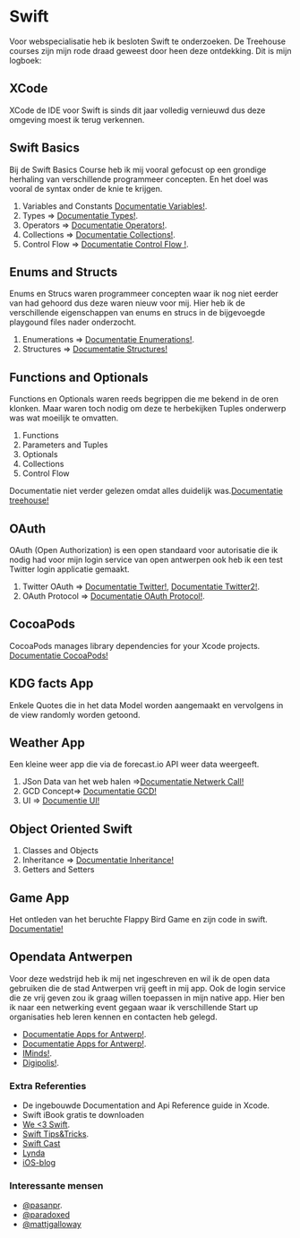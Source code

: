 Swift
=====

Voor webspecialisatie heb ik besloten Swift te onderzoeken.
De Treehouse courses zijn mijn rode draad geweest door heen deze ontdekking.
Dit is mijn logboek:
## XCode
XCode de IDE voor Swift is sinds dit jaar volledig vernieuwd dus deze omgeving moest ik terug verkennen.  

## Swift Basics
Bij de Swift Basics Course heb ik mij vooral gefocust op een grondige herhaling van verschillende programmeer concepten.
En het doel was vooral de syntax onder de knie te krijgen.

1. Variables and Constants [Documentatie Variables!](https://developer.apple.com/library/ios/documentation/Swift/Conceptual/Swift_Programming_Language/TheBasics.html#//apple_ref/doc/uid/TP40014097-CH5-XID_467).
2. Types => [Documentatie Types!](https://developer.apple.com/library/prerelease/ios/documentation/Swift/Conceptual/Swift_Programming_Language/StringsAndCharacters.html#//apple_ref/doc/uid/TP40014097-CH7-XID_418).
3. Operators => [Documentatie Operators!](https://developer.apple.com/library/ios/documentation/Swift/Conceptual/Swift_Programming_Language/BasicOperators.html#//apple_ref/doc/uid/TP40014097-CH6-XID_108).
4. Collections =>  [Documentatie Collections!](https://developer.apple.com/library/ios/documentation/Swift/Conceptual/Swift_Programming_Language/CollectionTypes.html#//apple_ref/doc/uid/TP40014097-CH8-XID_167).
5. Control Flow => [Documentatie Control Flow !](https://developer.apple.com/library/ios/documentation/Swift/Conceptual/Swift_Programming_Language/ControlFlow.html#//apple_ref/doc/uid/TP40014097-CH9-XID_190).



## Enums and Structs
Enums en Strucs waren programmeer concepten waar ik nog niet eerder van had gehoord dus deze waren nieuw voor mij.
Hier heb ik de verschillende eigenschappen van enums en strucs in de bijgevoegde playgound files nader onderzocht.

1.  Enumerations =>  [Documentatie Enumerations!](https://developer.apple.com/library/prerelease/ios/documentation/Swift/Conceptual/Swift_Programming_Language/Enumerations.html#//apple_ref/doc/uid/TP40014097-CH12-ID145).
2.  Structures => [Documentatie Structures!](https://developer.apple.com/library/ios/documentation/Swift/Conceptual/Swift_Programming_Language/ClassesAndStructures.html)

## Functions and Optionals
Functions en Optionals waren reeds begrippen die me bekend in de oren klonken. 
Maar waren toch nodig om deze te herbekijken Tuples onderwerp was wat moeilijk te omvatten.

1. Functions
2. Parameters and Tuples
3. Optionals
4. Collections
5. Control Flow

Documentatie niet verder gelezen omdat alles duidelijk was.[Documentatie treehouse!](http://teamtreehouse.com/library/swift-functions-and-optionals)

## OAuth
OAuth (Open Authorization) is een open standaard voor autorisatie die ik nodig had voor mijn login service van open antwerpen ook heb ik een test Twitter login applicatie gemaakt.

1. Twitter OAuth => [Documentatie Twitter!](https://dev.twitter.com/oauth), [Documentatie Twitter2!](https://vimeo.com/107295686).
2. OAuth Protocol => [Documentatie OAuth Protocol!](http://oauthbible.com/#oauth-2-three-legged).

## CocoaPods
CocoaPods manages library dependencies for your Xcode projects. [Documentatie CocoaPods!](http://guides.cocoapods.org/using/getting-started.html)

## KDG facts App
Enkele Quotes die in het data Model worden aangemaakt en vervolgens in de view randomly worden getoond.

## Weather App
Een kleine weer app die via de forecast.io API weer data weergeeft.

1. JSon Data van het web halen =>[Documentatie Netwerk Call!](https://developer.apple.com/library/mac/documentation/Cocoa/Reference/Foundation/Classes/NSData_Class/index.html)
2. GCD Concept=> [Documentatie GCD!](https://developer.apple.com/library/ios/documentation/Performance/Reference/GCD_libdispatch_Ref/)
3. UI => [Documentie UI!](https://developer.apple.com/library/ios/documentation/UserExperience/Conceptual/MobileHIG/Bars.html#//apple_ref/doc/uid/TP40006556-CH12-SW2)

## Object Oriented Swift

1. Classes and Objects
2. Inheritance => [Documentatie Inheritance!](https://developer.apple.com/library/ios/documentation/Performance/Reference/GCD_libdispatch_Ref/)
3. Getters and Setters

## Game App
Het ontleden van het beruchte Flappy Bird Game en zijn code in swift.
[Documentatie!](https://github.com/fullstackio/FlappySwift)

## Opendata Antwerpen 
Voor deze wedstrijd heb ik mij net ingeschreven en wil ik de open data gebruiken die de stad Antwerpen vrij geeft in mij app.
Ook de login service die ze vrij geven zou ik graag willen toepassen in mijn native app.
Hier ben ik naar een netwerking event gegaan waar ik verschillende Start up organisaties heb leren kennen en contacten heb gelegd.

* [Documentatie Apps for Antwerp!](http://opendata.antwerpen.be/apps-for-antwerp/editie-2014-2015).
* [Documentatie Apps for Antwerp!](https://github.com/Antwerp-Operating-System/apidocs/wiki).
* [IMinds!](http://www.iminds.be/).
* [Digipolis!](http://www.digipolis.be/).

### Extra Referenties

* De ingebouwde Documentation and Api Reference guide in Xcode.
* Swift iBook gratis te downloaden
* [We <3 Swift](http://www.weheartswift.com/).
* [Swift Tips&Tricks](http://www.learnswift.tips/).
* [Swift Cast](https://swiftcast.tv/articles/build-a-simple-twitter-ios-app-with-swift)
* [Lynda](http://www.lynda.com/Swift-tutorials/iOS-App-Development-Swift-Essential-Training/185036-2.html)
* [iOS-blog](http://ios-blog.co.uk/swift-tutorials/)


### Interessante mensen

* [@pasanpr](https://twitter.com/pasanpr?lang=nl).
* [@paradoxed](https://twitter.com/paradoxed?lang=nl)
* [@mattjgalloway](https://twitter.com/mattjgalloway)



